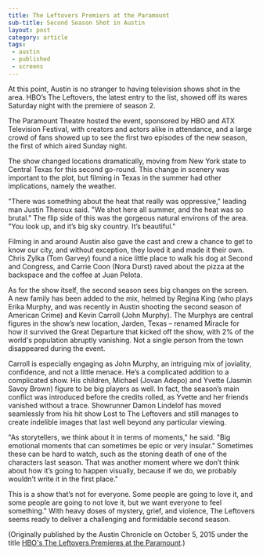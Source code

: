 ```yaml
---
title: The Leftovers Premiers at the Paramount
sub-title: Second Season Shot in Austin
layout: post
category: article
tags:
 - austin
 - published
 - screens
---
```


At this point, Austin is no stranger to having television shows shot in the area. HBO’s The Leftovers, the latest entry to the list, showed off its wares Saturday night with the premiere of season 2.

The Paramount Theatre hosted the event, sponsored by HBO and ATX Television Festival, with creators and actors alike in attendance, and a large crowd of fans showed up to see the first two episodes of the new season, the first of which aired Sunday night.

The show changed locations dramatically, moving from New York state to Central Texas for this second go-round. This change in scenery was important to the plot, but filming in Texas in the summer had other implications, namely the weather.

"There was something about the heat that really was oppressive," leading man Justin Theroux said. "We shot here all summer, and the heat was so brutal." The flip side of this was the gorgeous natural environs of the area. "You look up, and it’s big sky country. It’s beautiful."

Filming in and around Austin also gave the cast and crew a chance to get to know our city, and without exception, they loved it and made it their own. Chris Zylka (Tom Garvey) found a nice little place to walk his dog at Second and Congress, and Carrie Coon (Nora Durst) raved about the pizza at the backspace and the coffee at Juan Pelota.

As for the show itself, the second season sees big changes on the screen. A new family has been added to the mix, helmed by Regina King (who plays Erika Murphy, and was recently in Austin shooting the second season of American Crime) and Kevin Carroll (John Murphy). The Murphys are central figures in the show’s new location, Jarden, Texas – renamed Miracle for how it survived the Great Departure that kicked off the show, with 2% of the world's population abruptly vanishing. Not a single person from the town disappeared during the event.

Carroll is especially engaging as John Murphy, an intriguing mix of joviality, confidence, and not a little menace. He’s a complicated addition to a complicated show. His children, Michael (Jovan Adepo) and Yvette (Jasmin Savoy Brown) figure to be big players as well. In fact, the season’s main conflict was introduced before the credits rolled, as Yvette and her friends vanished without a trace. Showrunner Damon Lindelof has moved seamlessly from his hit show Lost to The Leftovers and still manages to create indelible images that last well beyond any particular viewing.

"As storytellers, we think about it in terms of moments," he said. "Big emotional moments that can sometimes be epic or very insular." Sometimes these can be hard to watch, such as the stoning death of one of the characters last season. That was another moment where we don’t think about how it’s going to happen visually, because if we do, we probably wouldn’t write it in the first place."

This is a show that’s not for everyone. Some people are going to love it, and some people are going to not love it, but we want everyone to feel something." With heavy doses of mystery, grief, and violence, The Leftovers seems ready to deliver a challenging and formidable second season.

<!-- <a href="" target="blank">
  <img src="" alt="">
</a> -->

(Originally published by the Austin Chronicle on October 5, 2015 under the title [HBO's The Leftovers Premieres at the Paramount](http://www.austinchronicle.com/daily/screens/2015-10-05/hbos-the-leftovers-premieres-at-the-paramount/http).)